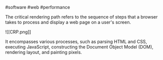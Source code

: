 #software #web #performance

The critical rendering path refers to the sequence of steps that a browser takes to process and display a web page on a user's screen.

![[CRP.png]]

It encompasses various processes, such as parsing HTML and CSS, executing JavaScript, constructing the Document Object Model (DOM), rendering layout, and painting pixels.